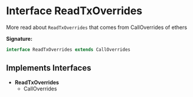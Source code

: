 
# Interface ReadTxOverrides

More read about `ReadTxOverrides` that comes from CallOverrides of ethers

<b>Signature:</b>

```typescript
interface ReadTxOverrides extends CallOverrides 
```

## Implements Interfaces

- <b>ReadTxOverrides</b>
    - CallOverrides

